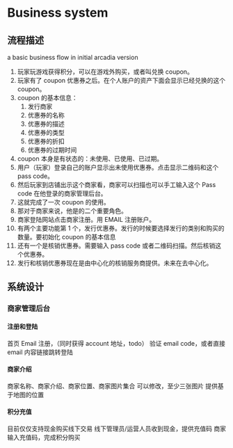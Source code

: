# Business system

## 流程描述

a basic business flow in initial arcadia version

1. 玩家玩游戏获得积分，可以在游戏外购买，或者叫兑换 coupon。
2. 玩家有了 coupon 优惠券之后。在个人账户的资产下面会显示已经兑换的这个 coupon。
3. coupon 的基本信息：
   1. 发行商家
   2. 优惠券的名称
   3. 优惠券的描述
   4. 优惠券的类型
   5. 优惠券的折扣
   6. 优惠券的过期时间
4. coupon 本身是有状态的：未使用、已使用、已过期。
5. 用户（玩家）登录自己的账户显示出未使用优惠券。点击显示二维码和这个 pass code。
6. 然后玩家到店铺出示这个商家看，商家可以扫描也可以手工输入这个 Pass code 在他登录的商家管理后台。
7. 这就完成了一次 coupon 的使用。
8. 那对于商家来说，他是的二个重要角色。
9. 商家登陆网站点击商家注册。用 EMAIL 注册账户。
10. 有两个主要功能第 1 个，发行优惠券。发行的时候要选择发行的类别和购买的数量。要初始化 coupon 的基本信息
11. 还有一个是核销优惠券。需要输入 pass code 或者二维码扫描。然后核销这个优惠券。
12. 发行和核销优惠券现在是由中心化的核销服务商提供。未来在去中心化。

## 系统设计

### 商家管理后台

#### 注册和登陆

  首页 Email 注册，（同时获得 account 地址，todo）
  验证 email code，或者直接 email 内容链接跳转登陆

#### 商家介绍  

  商家名称、商家介绍、商家位置、商家图片集合
  可以修改，至少三张图片
  提供基于地图的位置

#### 积分充值

  目前仅仅支持现金购买线下交易
  线下管理员/运营人员收到现金，提供充值码
  商家输入充值码，完成积分购买